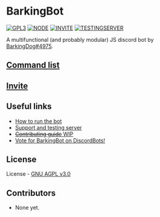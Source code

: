 # BarkingBot
[![GPL3](https://img.shields.io/badge/License-GNU%20AGPLv3-blue.svg?style=flat-square)](https://gitlab.com/BarkingDog/barking-bot/blob/master/LICENSE.md)
[![NODE](https://img.shields.io/badge/Language-node.js-brightgreen.svg?style=flat-square)](https://nodejs.org/en/)
[![INVITE](https://img.shields.io/badge/BarkingBot-Invite-Red.svg?style=flat-square)](https://discordapp.com/oauth2/authorize?client_id=471216454717538320&scope=bot&permissions=8)
[![TESTINGSERVER](https://img.shields.io/badge/Testing%20server-Join-yellow.svg?style=flat-square)](https://discord.gg/N8Fqcuk)

A multifunctional (and probably modular) JS discord bot by [BarkingDog#4975](https://discord.gg/N8Fqcuk).

## [Command list](DOCS/commands.md)

## [Invite](https://discordapp.com/oauth2/authorize?client_id=471216454717538320&scope=bot&permissions=8)

## Useful links
* [How to run the bot](DOCS/usage.md)
* [Support and testing server](https://discord.gg/N8Fqcuk)
* [~~Contributing guide~~ WIP](CONTRIBUTING.md)
* [Vote for BarkingBot on DiscordBots!](https://discordbots.org/bot/471216454717538320/vote)

## License
License - [GNU AGPL v3.0](LICENSE.md)

## Contributors

* None yet.